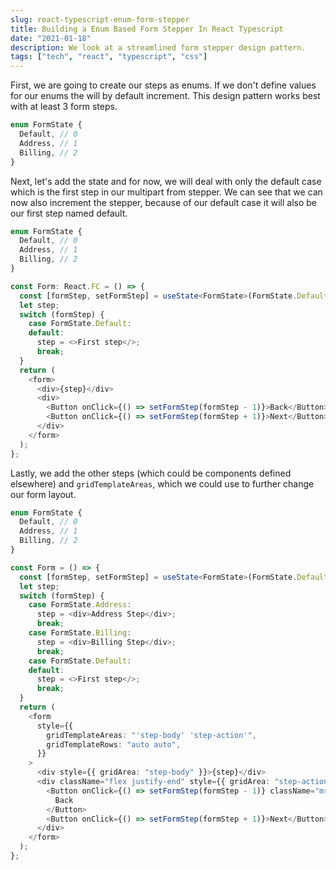 ```yaml
---
slug: react-typescript-enum-form-stepper
title: Building a Enum Based Form Stepper In React Typescript
date: "2021-01-18"
description: We look at a streamlined form stepper design pattern.
tags: ["tech", "react", "typescript", "css"]
---
```


First, we are going to create our steps as enums. If we don't define values for
our enums the will by default increment. This design pattern works best with at
least 3 form steps.

```typescript jsx
enum FormState {
  Default, // 0
  Address, // 1
  Billing, // 2
}
```

Next, let's add the state and for now, we will deal with only the default case
which is the first step in our multipart from stepper. We can see that we can
now also increment the stepper, because of our default case it will also be our
first step named default.

```typescript jsx
enum FormState {
  Default, // 0
  Address, // 1
  Billing, // 2
}

const Form: React.FC = () => {
  const [formStep, setFormStep] = useState<FormState>(FormState.Default);
  let step;
  switch (formStep) {
    case FormState.Default:
    default:
      step = <>First step</>;
      break;
  }
  return (
    <form>
      <div>{step}</div>
      <div>
        <Button onClick={() => setFormStep(formStep - 1)}>Back</Button>
        <Button onClick={() => setFormStep(formStep + 1)}>Next</Button>
      </div>
    </form>
  );
};
```

Lastly, we add the other steps (which could be components defined elsewhere) and
`gridTemplateAreas`, which we could use to further change our form layout.

```typescript jsx
enum FormState {
  Default, // 0
  Address, // 1
  Billing, // 2
}

const Form = () => {
  const [formStep, setFormStep] = useState<FormState>(FormState.Default);
  let step;
  switch (formStep) {
    case FormState.Address:
      step = <div>Address Step</div>;
      break;
    case FormState.Billing:
      step = <div>Billing Step</div>;
      break;
    case FormState.Default:
    default:
      step = <>First step</>;
      break;
  }
  return (
    <form
      style={{
        gridTemplateAreas: "'step-body' 'step-action'",
        gridTemplateRows: "auto auto",
      }}
    >
      <div style={{ gridArea: "step-body" }}>{step}</div>
      <div className="flex justify-end" style={{ gridArea: "step-action" }}>
        <Button onClick={() => setFormStep(formStep - 1)} className="mr-2">
          Back
        </Button>
        <Button onClick={() => setFormStep(formStep + 1)}>Next</Button>
      </div>
    </form>
  );
};
```
